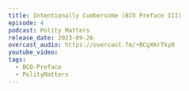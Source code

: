 ```yaml
---
title: Intentionally Cumbersome (BCO Preface III)
episode: 4
podcast: Polity Matters
release_date: 2023-09-26
overcast_audio: https://overcast.fm/+BCgXKrTky0
youtube_video: 
tags:
  - BCO-Preface
  - PolityMatters
---
```

